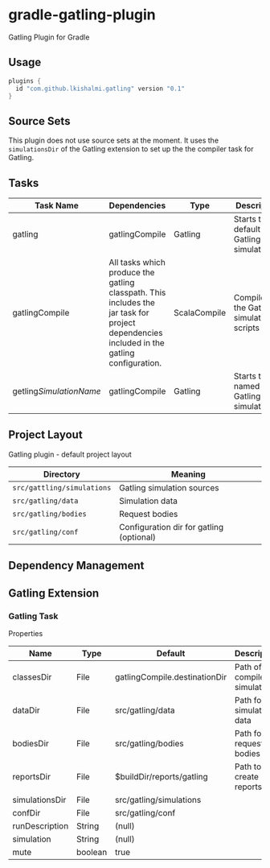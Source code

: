 # gradle-gatling-plugin
Gatling Plugin for Gradle

## Usage
```groovy
plugins {
  id "com.github.lkishalmi.gatling" version "0.1"
}
```

## Source Sets
This plugin does not use source sets at the moment. It uses the `simulationsDir` of the Gatling extension to set up the the compiler task for Gatling.

## Tasks

| Task Name               | Dependencies   | Type         | Description                              |
| ----------------------- | -------------- | ------------ | ---------------------------------------- |
| gatling                 | gatlingCompile | Gatling      | Starts the default Gatling simulation(s) |
| gatlingCompile          | All tasks which produce the gatling classpath. This includes the jar task for project dependencies included in the gatling configuration. | ScalaCompile | Compiles the Gatling simulation scripts  |
| getling*SimulationName* | gatlingCompile | Gatling      | Starts the named Gatling simulation      |

## Project Layout

Gatling plugin - default project layout

| Directory                  | Meaning                                  |
| -------------------------- | ---------------------------------------- |
| `src/gattling/simulations` | Gatling simulation sources               |
| `src/gatling/data`         | Simulation data                          |
| `src/gatling/bodies`       | Request bodies                           |
| `src/gatling/conf`         | Configuration dir for gatling (optional) |

## Dependency Management
## Gatling Extension

### Gatling Task

Properties

| Name           | Type    | Default                       | Description |
| -------------- | ------- | ----------------------------- | -----------
| classesDir     | File    | gatlingCompile.destinationDir | Path of the compiled simulations |
| dataDir        | File    | src/gatling/data              | Path for the simulation data     |
| bodiesDir      | File    | src/gatling/bodies            | Path for the request bodies      |
| reportsDir     | File    | $buildDir/reports/gatling     | Path to create reports.
| simulationsDir | File    | src/gatling/simulations       |
| confDir        | File    | src/gatling/conf              |
| runDescription | String  | (null)                        |
| simulation     | String  | (null)                        |
| mute           | boolean | true                          |

